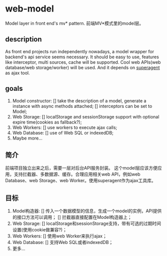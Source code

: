 # web-model
Model layer in front end's mv* pattern.
前端MV*模式里的model层。

## description

As front end projects run independently nowadays, a model wrapper for backend's api service seems necessary.
It should be easy to use, features like interceptor, multi sources, cache will be supported. Cool web APIs(web database/web storage/worker) will be used. And it depends on [superagent](https://github.com/visionmedia/superagent) as ajax tool.

## goals

1. Model constructor: 
    [] take the description of a model, generate a instance with async methods attached;
    [] interceptors can be set to Model; 
2. Web Storage:
    [] localStorage and sessionStorage support with optional expire time(cookies as fallback?);
3. Web Workers:
    [] use workers to execute ajax calls;
4. Web Database:
    [] use of Web SQL or indexedDB;
5. Maybe more...


## 简介

前端项目独立出来之后，需要一层对后台API服务封装。
这个model层应该方便应用，支持拦截器、多数据源、缓存。合理应用相关web API，例如web Database、web Storage、web Worker。使用superagent作为ajax工具库。

## 目标

1. Model构造器: 
    [] 传入一个数据模型的信息，生成一个model的实例，API提供的接口方法可以调用；
    [] 拦截器直接配置在Model构造器上；
2. Web Storage:
    [] localStorage和sessionStorage支持，带有可选的过期时间设置(使用cookie做兼容?)；
3. Web Workers:
    [] 使用web Worker来执行ajax；
4. Web Database:
    [] 支持Web SQL或者indexedDB；
5. 更多...
